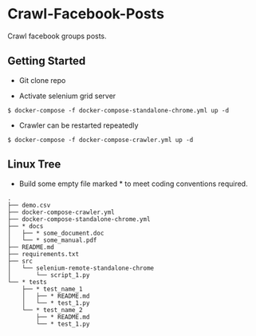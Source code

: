 # Crawl-Facebook-Posts

Crawl facebook groups posts.

## Getting Started

- Git clone repo 

- Activate selenium grid server

```
$ docker-compose -f docker-compose-standalone-chrome.yml up -d
```

- Crawler can be restarted repeatedly

```
$ docker-compose -f docker-compose-crawler.yml up -d
```

## Linux Tree

- Build some empty file marked * to meet coding conventions required.

```
.
├── demo.csv
├── docker-compose-crawler.yml
├── docker-compose-standalone-chrome.yml
├── * docs
│   ├── * some_document.doc
│   └── * some_manual.pdf
├── README.md
├── requirements.txt
├── src
│   └── selenium-remote-standalone-chrome
│       └── script_1.py
└── * tests
    ├── * test_name_1
    │   ├── * README.md
    │   └── * test_1.py
    └── * test_name_2
        ├── * README.md
        └── * test_1.py
```
